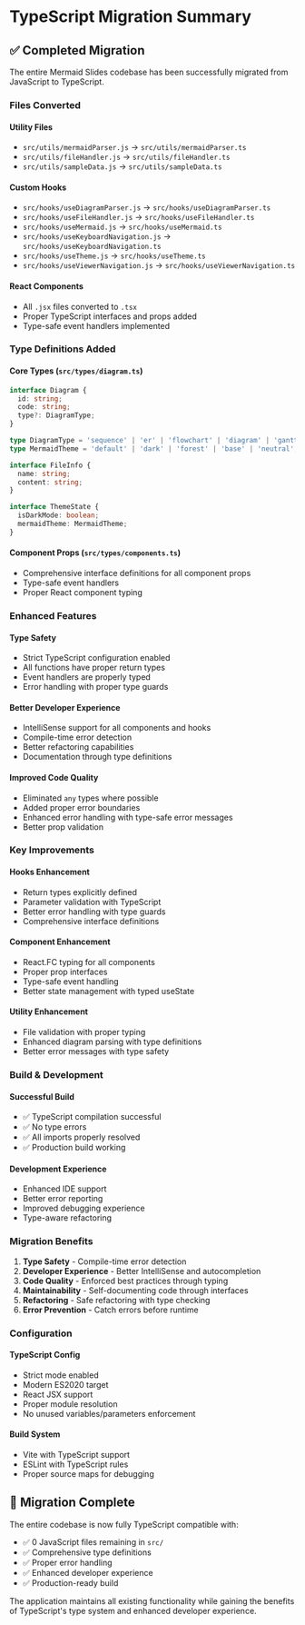 # TypeScript Migration Summary

## ✅ **Completed Migration**

The entire Mermaid Slides codebase has been successfully migrated from JavaScript to TypeScript.

### **Files Converted**

#### **Utility Files**
- `src/utils/mermaidParser.js` → `src/utils/mermaidParser.ts`
- `src/utils/fileHandler.js` → `src/utils/fileHandler.ts`
- `src/utils/sampleData.js` → `src/utils/sampleData.ts`

#### **Custom Hooks**
- `src/hooks/useDiagramParser.js` → `src/hooks/useDiagramParser.ts`
- `src/hooks/useFileHandler.js` → `src/hooks/useFileHandler.ts`
- `src/hooks/useMermaid.js` → `src/hooks/useMermaid.ts`
- `src/hooks/useKeyboardNavigation.js` → `src/hooks/useKeyboardNavigation.ts`
- `src/hooks/useTheme.js` → `src/hooks/useTheme.ts`
- `src/hooks/useViewerNavigation.js` → `src/hooks/useViewerNavigation.ts`

#### **React Components**
- All `.jsx` files converted to `.tsx`
- Proper TypeScript interfaces and props added
- Type-safe event handlers implemented

### **Type Definitions Added**

#### **Core Types** (`src/types/diagram.ts`)
```typescript
interface Diagram {
  id: string;
  code: string;
  type?: DiagramType;
}

type DiagramType = 'sequence' | 'er' | 'flowchart' | 'diagram' | 'gantt' | 'pie' | 'git' | 'class' | 'state';
type MermaidTheme = 'default' | 'dark' | 'forest' | 'base' | 'neutral';

interface FileInfo {
  name: string;
  content: string;
}

interface ThemeState {
  isDarkMode: boolean;
  mermaidTheme: MermaidTheme;
}
```

#### **Component Props** (`src/types/components.ts`)
- Comprehensive interface definitions for all component props
- Type-safe event handlers
- Proper React component typing

### **Enhanced Features**

#### **Type Safety**
- Strict TypeScript configuration enabled
- All functions have proper return types
- Event handlers are properly typed
- Error handling with proper type guards

#### **Better Developer Experience**
- IntelliSense support for all components and hooks
- Compile-time error detection
- Better refactoring capabilities
- Documentation through type definitions

#### **Improved Code Quality**
- Eliminated `any` types where possible
- Added proper error boundaries
- Enhanced error handling with type-safe error messages
- Better prop validation

### **Key Improvements**

#### **Hooks Enhancement**
- Return types explicitly defined
- Parameter validation with TypeScript
- Better error handling with type guards
- Comprehensive interface definitions

#### **Component Enhancement**
- React.FC typing for all components
- Proper prop interfaces
- Type-safe event handling
- Better state management with typed useState

#### **Utility Enhancement**
- File validation with proper typing
- Enhanced diagram parsing with type definitions
- Better error messages with type safety

### **Build & Development**

#### **Successful Build**
- ✅ TypeScript compilation successful
- ✅ No type errors
- ✅ All imports properly resolved
- ✅ Production build working

#### **Development Experience**
- Enhanced IDE support
- Better error reporting
- Improved debugging experience
- Type-aware refactoring

### **Migration Benefits**

1. **Type Safety** - Compile-time error detection
2. **Developer Experience** - Better IntelliSense and autocompletion
3. **Code Quality** - Enforced best practices through typing
4. **Maintainability** - Self-documenting code through interfaces
5. **Refactoring** - Safe refactoring with type checking
6. **Error Prevention** - Catch errors before runtime

### **Configuration**

#### **TypeScript Config**
- Strict mode enabled
- Modern ES2020 target
- React JSX support
- Proper module resolution
- No unused variables/parameters enforcement

#### **Build System**
- Vite with TypeScript support
- ESLint with TypeScript rules
- Proper source maps for debugging

## 🎉 **Migration Complete**

The entire codebase is now fully TypeScript compatible with:
- ✅ 0 JavaScript files remaining in `src/`
- ✅ Comprehensive type definitions
- ✅ Proper error handling
- ✅ Enhanced developer experience
- ✅ Production-ready build

The application maintains all existing functionality while gaining the benefits of TypeScript's type system and enhanced developer experience.
